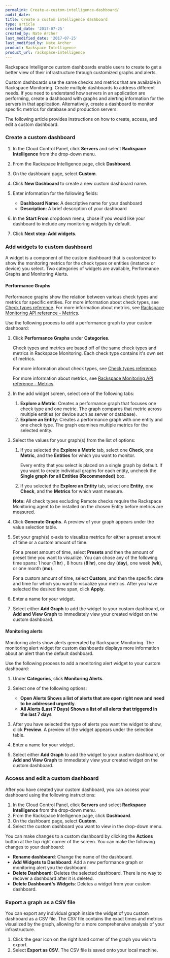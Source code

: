 ```yaml
---
permalink: Create-a-custom-intelligence-dashboard/
audit_date:
title: Create a custom intelligence dashboard
type: article
created_date: '2017-07-25'
created_by: Nate Archer
last_modified_date: '2017-07-25'
last_modified_by: Nate Archer
product: Rackspace Intelligence
product_url: rackspace-intelligence
---
```


Rackspace Intelligence custom dashboards enable users to create to get a better view of their infrastructure through customized graphs and alerts.

Custom dashboards use the same checks and metrics that are available in Rackspace Monitoring. Create multiple dashboards to address different needs. If you need to understand how servers in an application are performing, create a dashboard with graphs and alerting information for the servers in that application. Alternatively, create a dashboard to monitor specific metrics for database and production servers.

The following article provides instructions on how to create, access, and edit a custom dashboard.

### Create a custom dashboard

1. In the Cloud Control Panel, click **Servers** and select **Rackspace Intelligence** from the drop-down menu.
2. From the Rackspace Intelligence page, click **Dashboard**.
3. On the dashboard page, select **Custom**.
4. Click **New Dashboard** to create a new custom dashboard name.
5. Enter information for the following fields:

   - **Dashboard Name**: A descriptive name for your dashboard
   - **Description**: A brief description of your dashboard

6. In the **Start From** dropdown menu, chose if you would like your dashboard to include any monitoring widgets by default.
7. Click **Next step: Add widgets**.

### Add widgets to custom dashboard

A widget is a component of the custom dashboard that is customized to show the monitoring metrics for the check types or entities (instance or device) you select. Two categories of widgets are available, Performance Graphs and Monitoring Alerts.

#### Performance Graphs

Performance graphs show the relation between various check types and metrics for specific entities. For more information about check types, see [Check types reference](https://developer.rackspace.com/docs/rackspace-monitoring/v1/tech-ref-info/check-type-reference/). For more information about metrics, see [Rackspace Monitoring API reference - Metrics](https://developer.rackspace.com/docs/rackspace-monitoring/v1/api-reference/metrics-operations/).

Use the following process to add a performance graph to your custom dashboard:

1. Click **Performance Graphs** under **Categories**.

    Check types and metrics are based off of the same check types and metrics in Rackspace Monitoring. Each check type contains it's own set of metrics.

    For more information about check types, see [Check types reference](https://developer.rackspace.com/docs/rackspace-monitoring/v1/tech-ref-info/check-type-reference/).

    For more information about metrics, see [Rackspace Monitoring API reference - Metrics](https://developer.rackspace.com/docs/rackspace-monitoring/v1/api-reference/metrics-operations/).

2. In the add widget screen, select one of the following tabs:

   1. **Explore a Metric**: Creates a performance graph that focuses one check type and one metric. The graph compares that metric across multiple entities (or device such as server or database).
   2. **Explore an Entity**: Creates a performance graph with one entity and one check type. The graph examines multiple metrics for the selected entity.

3. Select the values for your graph(s) from the list of options:

   1. If you selected the **Explore a Metric** tab, select one **Check**, one **Metric**, and the **Entities** for which you want to monitor.

       Every entity that you select is placed on a single graph by default. If you want to create individual graphs for each entity, uncheck the **Single graph for all Entities (Recommended)** box.

   2. If you selected the **Explore an Entity** tab, select one **Entity**, one **Check**, and the **Metrics** for which want measure.

   **Note:** All check types excluding Remote checks require the Rackspace Monitoring agent to be installed on the chosen Entity before metrics are measured.

4. Click **Generate Graphs**. A preview of your graph appears under the value selection table.

5. Set your graph(s) x-axis to visualize metrics for either a preset amount of time or a custom amount of time.

   For a preset amount of time, select **Presets** and then the amount of preset time you want to visualize. You can chose any of the following time spans: 1 hour (**1 hr**) , 8 hours (**8 hr**), one day (**day**), one week (**wk**), or one month (**mo**).

   For a custom amount of time, select **Custom**, and then the specific date and time for which you want to visualize your metrics. After you have selected the desired time span, click **Apply**.

6. Enter a name for your widget.
7. Select either **Add Graph** to add the widget to your custom dashboard, or **Add and View Graph** to immediately view your created widget on the custom dashboard.

#### Monitoring alerts

Monitoring alerts show alerts generated by Rackspace Monitoring. The monitoring alert widget for custom dashboards displays more information about an alert than the default dashboard.

Use the following process to add a monitoring alert widget to your custom dashboard:

1. Under **Categories**, click **Monitoring Alerts**.
2. Select one of the following options:

   - **Open Alerts Shows a list of alerts that are open right now and need to be addressed urgently**.
   - **All Alerts (Last 7 Days) Shows a list of all alerts that triggered in the last 7 days**

3. After you have selected the type of alerts you want the widget to show, click **Preview**. A preview of the widget appears under the selection table.
4. Enter a name for your widget.
5. Select either **Add Graph** to add the widget to your custom dashboard, or **Add and View Graph** to immediately view your created widget on the custom dashboard.

### Access and edit a custom dashboard

After you have created your custom dashboard, you can access your dashboard using the following instructions:

1. In the Cloud Control Panel, click **Servers** and select **Rackspace Intelligence** from the drop-down menu.
2. From the Rackspace Intelligence page, click **Dashboard**.
3. On the dashboard page, select **Custom**.
4. Select the custom dashboard you want to view in the drop-down menu.

You can make changes to a custom dashboard by clicking the **Actions** button at the top right corner of the screen. You can make the following changes to your dashboard:

- **Rename dashboard**: Change the name of the dashboard.
- **Add Widgets to Dashboard**: Add a new performance graph or monitoring alert you the dashboard.
- **Delete Dashboard**: Deletes the selected dashboard. There is no way to recover a dashboard after it is deleted.
- **Delete Dashboard's Widgets**: Deletes a widget from your custom dashboard.

### Export a graph as a CSV file

You can export any individual graph inside the widget of you custom dashboard as a CSV file. The CSV file contains the exact times and metrics visualized by the graph, allowing for a more comprehensive analysis of your infrastructure.

1. Click the gear icon on the right hand corner of the graph you wish to export.
2. Select **Export as CSV**. The CSV file is saved onto your local machine.
